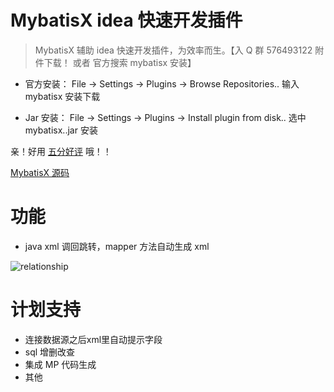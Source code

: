 # MybatisX idea 快速开发插件


> MybatisX 辅助 idea 快速开发插件，为效率而生。【入 Q 群 576493122 附件下载！ 或者 官方搜索 mybatisx 安装】

- 官方安装：  File -> Settings -> Plugins -> Browse Repositories.. 输入 mybatisx 安装下载

- Jar 安装：  File -> Settings -> Plugins -> Install plugin from disk.. 选中 mybatisx..jar 安装

亲！好用 [五分好评](https://plugins.jetbrains.com/plugin/10119-mybatisx) 哦！！

[MybatisX 源码](https://gitee.com/baomidou/MybatisX)


# 功能

- java xml 调回跳转，mapper 方法自动生成 xml

![relationship](/img/mybatisx-001.gif)



# 计划支持

- 连接数据源之后xml里自动提示字段
- sql 增删改查
- 集成 MP 代码生成
- 其他
